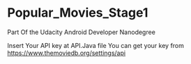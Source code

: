 # Popular_Movies_Stage1
Part Of the Udacity Android Developer Nanodegree 

Insert Your API key at API.Java file
You can get your key from https://www.themoviedb.org/settings/api
